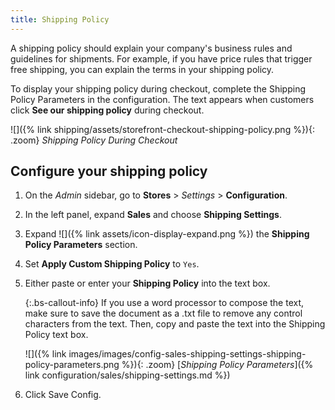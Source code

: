 ```yaml
---
title: Shipping Policy
---
```


A shipping policy should explain your company's business rules and guidelines for shipments. For example, if you have price rules that trigger free shipping, you can explain the terms in your shipping policy.

To display your shipping policy during checkout, complete the Shipping Policy Parameters in the configuration. The text appears when customers click **See our shipping policy** during checkout.

![]({% link shipping/assets/storefront-checkout-shipping-policy.png %}){: .zoom}
_Shipping Policy During Checkout_

## Configure your shipping policy

1. On the _Admin_ sidebar, go to **Stores** > _Settings_ > **Configuration**.

1. In the left panel, expand **Sales** and choose **Shipping Settings**.

1. Expand ![]({% link assets/icon-display-expand.png %}) the **Shipping Policy Parameters** section.

1. Set **Apply Custom Shipping Policy** to `Yes`.

1. Either paste or enter your **Shipping Policy** into the text box.

   {:.bs-callout-info}
   If you use a word processor to compose the text, make sure to save the document as a .txt file to remove any control characters from the text. Then, copy and paste the text into the Shipping Policy text box.

   ![]({% link images/images/config-sales-shipping-settings-shipping-policy-parameters.png %}){: .zoom}
   [_Shipping Policy Parameters_]({% link configuration/sales/shipping-settings.md %})

1. Click <span class="btn">Save Config</span>.
